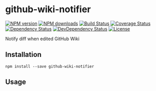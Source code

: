 # github-wiki-notifier

[![NPM version][npm-image]][npm-url]
[![NPM downloads][npm-download-image]][npm-download-url]
[![Build Status][travis-image]][travis-url]
[![Coverage Status][codecov-image]][codecov-url]
[![Dependency Status][daviddm-image]][daviddm-url]
[![DevDependency Status][daviddm-dev-image]][daviddm-dev-url]
[![License][license-image]][license-url]

Notify diff when edited GitHub Wiki


## Installation

```
npm install --save github-wiki-notifier
```


## Usage

[npm-url]: https://www.npmjs.com/package/github-wiki-notifier
[npm-image]: https://img.shields.io/npm/v/github-wiki-notifier.svg?style=flat-square
[npm-download-url]: https://www.npmjs.com/package/github-wiki-notifier
[npm-download-image]: https://img.shields.io/npm/dt/github-wiki-notifier.svg?style=flat-square
[travis-url]: https://travis-ci.org/moqada/github-wiki-notifier
[travis-image]: https://img.shields.io/travis/moqada/github-wiki-notifier.svg?style=flat-square
[daviddm-url]: https://david-dm.org/moqada/github-wiki-notifier
[daviddm-image]: https://img.shields.io/david/moqada/github-wiki-notifier.svg?style=flat-square
[daviddm-dev-url]: https://david-dm.org/moqada/github-wiki-notifier#info=devDependencies
[daviddm-dev-image]: https://img.shields.io/david/dev/moqada/github-wiki-notifier.svg?style=flat-square
[codecov-url]: https://codecov.io/github/moqada/github-wiki-notifier
[codecov-image]: https://img.shields.io/codecov/c/github/moqada/github-wiki-notifier.svg?style=flat-square
[license-url]: http://opensource.org/licenses/MIT
[license-image]: https://img.shields.io/npm/l/github-wiki-notifier.svg?style=flat-square
